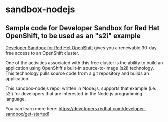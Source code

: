 # sandbox-nodejs

## Sample code for Developer Sandbox for Red Hat OpenShift, to be used as an "s2i" example

[Developer Sandbox for Red Het OpenShift](https://developers.redhat.com/developer-sandbox/get-started) gives you a renewable 30-day free access to an OpenShift cluster.

One of the activities associated with this free cluster is the ability to build an application using OpenShift's built-in source-to-image (s2i) technology. This technology pulls source code from a git repository and builds an application.

This sandbox-nodejs repo, written in Node.js, supports that example (i.e. s2i) for developers that are interested in the Node.js programming language.

You can learn more here: https://developers.redhat.com/developer-sandbox/get-started]
